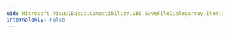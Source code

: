 ```yaml
---
uid: Microsoft.VisualBasic.Compatibility.VB6.SaveFileDialogArray.Item(System.Int16)
internalonly: False
---
```

